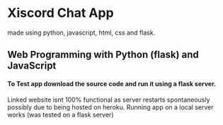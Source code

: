 # Xiscord Chat App
made using python, javascript, html, css and flask.
## Web Programming with Python (flask) and JavaScript 

#### To Test app download the source code and run it using a flask server.

Linked website isnt 100% functional as server restarts spontaneously possibly due to being hosted on heroku. Running app on a local server works (was tested on a flask server)
